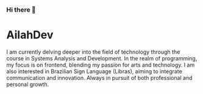 ### Hi there 👋
<h1>
    <a href="https://AilahDev.github.io/">
     </a>
    <span>AilahDev</span>
</h1>

I am currently delving deeper into the field of technology through the course in Systems Analysis and Development. In the realm of programming, my focus is on frontend, blending my passion for arts and technology. I am also interested in Brazilian Sign Language (Libras), aiming to integrate communication and innovation. Always in pursuit of both professional and personal growth.
